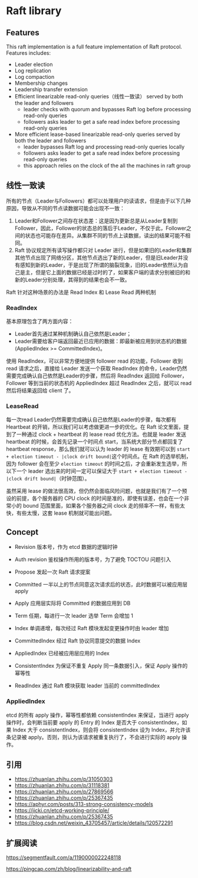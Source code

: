 # Raft library

## Features

This raft implementation is a full feature implementation of Raft protocol. Features includes:

- Leader election
- Log replication
- Log compaction
- Membership changes
- Leadership transfer extension
- Efficient linearizable read-only queries（线性一致读） served by both the leader and followers
  - leader checks with quorum and bypasses Raft log before processing read-only queries
  - followers asks leader to get a safe read index before processing read-only queries
- More efficient lease-based linearizable read-only queries served by both the leader and followers
  - leader bypasses Raft log and processing read-only queries locally
  - followers asks leader to get a safe read index before processing read-only queries
  - this approach relies on the clock of the all the machines in raft group

## 线性一致读

所有的节点（Leader与Followers）都可以处理用户的读请求，但是由于以下几种原因，导致从不同的节点读数据可能会出现不一致：

1. Leader和Follower之间存在状态差：这是因为更新总是从Leader复制到Follower，因此，Follower的状态总的落后于Leader，不仅于此，Follower之间的状态也可能存在差异。从集群不同的节点上读数据，读出的结果可能不相同。
2. Raft 协议规定所有读写操作都只对 Leader 进行，但是如果旧的Leader和集群其他节点出现了网络分区，其他节点选出了新的Leader，但是旧Leader并没有感知到新的Leader，于是出现了所谓的脑裂现象，旧的Leader依然认为自己是主，但是它上面的数据已经是过时的了，如果客户端的请求分别被旧的和新的Leader分别处理，其得到的结果也会不一致。

Raft 针对这种场景的办法是 Read Index 和 Lease Read 两种机制

### ReadIndex

基本原理包含了两方面内容：

- Leader首先通过某种机制确认自己依然是Leader；
- Leader需要给客户端返回最近已应用的数据：即最新被应用到状态机的数据(AppliedIndex >= CommittedIndex)。

使用 ReadIndex，可以非常方便地提供 follower read 的功能，Follower 收到 read 请求之后，直接给 Leader 发送一个获取 ReadIndex 的命令，Leader仍然需要完成确认自己依然是Leader的步骤，然后将 ReadIndex 返回给 Follower，Follower 等到当前的状态机的 AppliedIndex 超过 ReadIndex 之后，就可以 read 然后将结果返回给 client 了。

### LeaseRead

每一次read Leader仍然需要完成确认自己依然是Leader的步骤，每次都有Heartbeat 的开销，所以我们可以考虑做更进一步的优化。在 Raft 论文里面，提到了一种通过 clock + heartbeat 的 lease read 优化方法。也就是 leader 发送 heartbeat 的时候，会首先记录一个时间点 start，当系统大部分节点都回复了 heartbeat response，那么我们就可以认为 leader 的 lease 有效期可以到 `start + election timeout - |clock drift bound|`这个时间点。在 Raft 的选举机制，因为 follower 会在至少 `election timeout` 的时间之后，才会重新发生选举，所以下一个 leader 选出来的时间一定可以保证大于 `start + election timeout - |clock drift bound|`（时钟范围）。

虽然采用 lease 的做法很高效，但仍然会面临风险问题，也就是我们有了一个预设的前提，各个服务器的 CPU clock 的时间是准的，即使有误差，也会在一个非常小的 bound 范围里面，如果各个服务器之间 clock 走的频率不一样，有些太快，有些太慢，这套 lease 机制就可能出问题。

## Concept

- Revision 版本号，作为 etcd 数据的逻辑时钟

- Auth revision 鉴权操作所用的版本号，为了避免 TOCTOU 问题引入

- Propose 发起一次 Raft 请求提案

- Committed 一半以上的节点同意这次请求后的状态，此时数据可以被应用层 apply

- Apply 应用层实际将 Committed 的数据应用到 DB

- Term 任期，每进行一次 leader 选举 Term 会增加 1

- Index 单调递增，每次经过 Raft 模块发起变更操作时由 leader 增加

- CommittedIndex 经过 Raft 协议同意提交的数据 Index

- AppliedIndex 已经被应用层应用的 Index

- ConsistentIndex 为保证不重复 Apply 同一条数据引入，保证 Apply 操作的幂等性

- ReadIndex 通过 Raft 模块获取 leader 当前的 committedIndex

### AppliedIndex

etcd 的所有 apply 操作，幂等性都依赖 consistentIndex 来保证，当进行 apply 操作时，会判断当前要 apply 的 Entry 的 Index 是否大于 consistentIndex，如果 Index 大于 consistentIndex，则会将 consistentIndex 设为 Index，并允许该条记录被 apply。否则，则认为该请求被重复执行了，不会进行实际的 apply 操作。

## 引用

- https://zhuanlan.zhihu.com/p/31050303
- https://zhuanlan.zhihu.com/p/31118381
- https://zhuanlan.zhihu.com/p/27869566
- https://zhuanlan.zhihu.com/p/25367435
- https://aphyr.com/posts/313-strong-consistency-models
- https://jicki.cn/etcd-working-principle/
- https://zhuanlan.zhihu.com/p/25367435
- https://blog.csdn.net/weixin_43705457/article/details/120572291

## 扩展阅读

https://segmentfault.com/a/1190000022248118

https://pingcap.com/zh/blog/linearizability-and-raft
